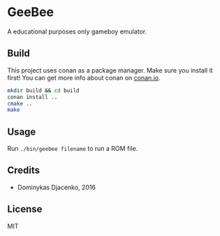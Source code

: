 # GeeBee

A educational purposes only gameboy emulator.

## Build

This project uses conan as a package manager. Make sure you install it first!
You can get more info about conan on [conan.io](https://www.conan.io/).

```bash
mkdir build && cd build
conan install ..
cmake ..
make
```

## Usage

Run `./bin/geebee filename` to run a ROM file.

## Credits

 * Dominykas Djacenko, 2016

## License

MIT
